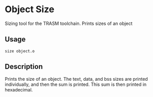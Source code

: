 # Object Size
Sizing tool for the TRASM toolchain. Prints sizes of an object

## Usage
```
size object.o
```

## Description
Prints the size of an object. The text, data, and bss sizes are printed individually, and then the sum is printed. This sum is then printed in hexadecimal.
